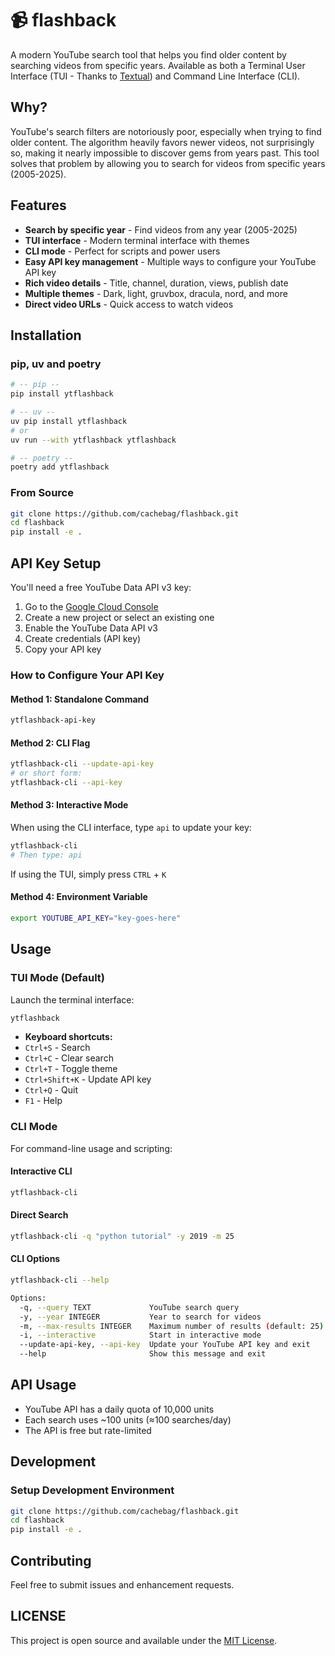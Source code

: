 # 📹 flashback

A modern YouTube search tool that helps you find older content by searching videos from specific years. Available as both a Terminal User Interface (TUI - Thanks to [Textual](https://github.com/Textualize/textual)) and Command Line Interface (CLI).

## Why?

YouTube's search filters are notoriously poor, especially when trying to find older content. The algorithm heavily favors newer videos, not surprisingly so, making it nearly impossible to discover gems from years past. This tool solves that problem by allowing you to search for videos from specific years (2005-2025).

## Features

-  **Search by specific year** - Find videos from any year (2005-2025)
-  **TUI interface** - Modern terminal interface with themes
-  **CLI mode** - Perfect for scripts and power users
-  **Easy API key management** - Multiple ways to configure your YouTube API key
-  **Rich video details** - Title, channel, duration, views, publish date
-  **Multiple themes** - Dark, light, gruvbox, dracula, nord, and more
-  **Direct video URLs** - Quick access to watch videos

## Installation

### pip, uv and poetry
```bash
# -- pip -- 
pip install ytflashback

# -- uv -- 
uv pip install ytflashback
# or
uv run --with ytflashback ytflashback

# -- poetry -- 
poetry add ytflashback 
```

### From Source
```bash
git clone https://github.com/cachebag/flashback.git
cd flashback
pip install -e .
```

## API Key Setup

You'll need a free YouTube Data API v3 key:

1. Go to the [Google Cloud Console](https://console.cloud.google.com/)
2. Create a new project or select an existing one
3. Enable the YouTube Data API v3
4. Create credentials (API key)
5. Copy your API key

### How to Configure Your API Key

#### Method 1: Standalone Command
```bash
ytflashback-api-key
```

#### Method 2: CLI Flag
```bash
ytflashback-cli --update-api-key
# or short form:
ytflashback-cli --api-key
```

#### Method 3: Interactive Mode
When using the CLI interface, type `api` to update your key:
```bash
ytflashback-cli
# Then type: api
```
If using the TUI, simply press `CTRL` + `K`

#### Method 4: Environment Variable
```bash
export YOUTUBE_API_KEY="key-goes-here"
```

## Usage

### TUI Mode (Default)
Launch the terminal interface:
```bash
ytflashback 
```

-  **Keyboard shortcuts:**
  - `Ctrl+S` - Search
  - `Ctrl+C` - Clear search
  - `Ctrl+T` - Toggle theme
  - `Ctrl+Shift+K` - Update API key
  - `Ctrl+Q` - Quit
  - `F1` - Help

### CLI Mode
For command-line usage and scripting:

#### Interactive CLI
```bash
ytflashback-cli
```

#### Direct Search
```bash
ytflashback-cli -q "python tutorial" -y 2019 -m 25
```

#### CLI Options
```bash
ytflashback-cli --help

Options:
  -q, --query TEXT             YouTube search query
  -y, --year INTEGER           Year to search for videos
  -m, --max-results INTEGER    Maximum number of results (default: 25)
  -i, --interactive            Start in interactive mode
  --update-api-key, --api-key  Update your YouTube API key and exit
  --help                       Show this message and exit
```

## API Usage

- YouTube API has a daily quota of 10,000 units
- Each search uses ~100 units (≈100 searches/day)
- The API is free but rate-limited

## Development

### Setup Development Environment
```bash
git clone https://github.com/cachebag/flashback.git
cd flashback
pip install -e .
```

## Contributing

Feel free to submit issues and enhancement requests.

## LICENSE

This project is open source and available under the [MIT License](LICENSE). 
